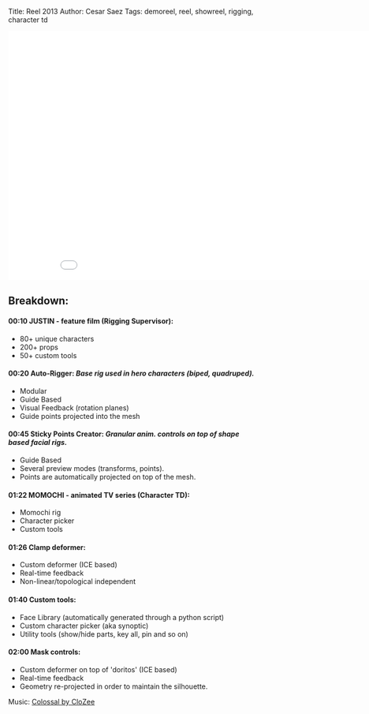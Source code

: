 Title: Reel 2013
Author: Cesar Saez
Tags: demoreel, reel, showreel, rigging, character td

<div class="flex-video widescreen">
    <iframe src="//player.vimeo.com/video/88004455?title=0&amp;byline=0&amp;portrait=0" width="900" height="506" frameborder="0" webkitallowfullscreen mozallowfullscreen allowfullscreen></iframe>
</div>

## Breakdown:

#### 00:10 JUSTIN - feature film (Rigging Supervisor):

- 80+ unique characters
- 200+ props
- 50+ custom tools

#### 00:20 Auto-Rigger: *Base rig used in hero characters (biped, quadruped).*

- Modular
- Guide Based
- Visual Feedback (rotation planes)
- Guide points projected into the mesh

#### 00:45 Sticky Points Creator: *Granular anim. controls on top of shape based facial rigs.*

- Guide Based
- Several preview modes (transforms, points).
- Points are automatically projected on top of the mesh.

#### 01:22 MOMOCHI - animated TV series (Character TD):

- Momochi rig
- Character picker
- Custom tools

#### 01:26 Clamp deformer:

- Custom deformer (ICE based)
- Real-time feedback
- Non-linear/topological independent

#### 01:40 Custom tools:

- Face Library (automatically generated through a python script)
- Custom character picker (aka synoptic)
- Utility tools (show/hide parts, key all, pin and so on)

#### 02:00 Mask controls:

- Custom deformer on top of 'doritos' (ICE based)
- Real-time feedback
- Geometry re-projected in order to maintain the silhouette.

Music: [Colossal by CloZee](jamendo.com/en/track/1053559/colossal)
